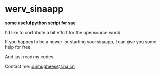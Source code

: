 werv_sinaapp
============

**some useful python script for sae**

I'd like to contribute a bit effort for the opensource world.

If you happen to be a newer for starting your sinaapp, I can give you some help for free.

And just read my codes.


Contact me: sunhughees@sina.cn
